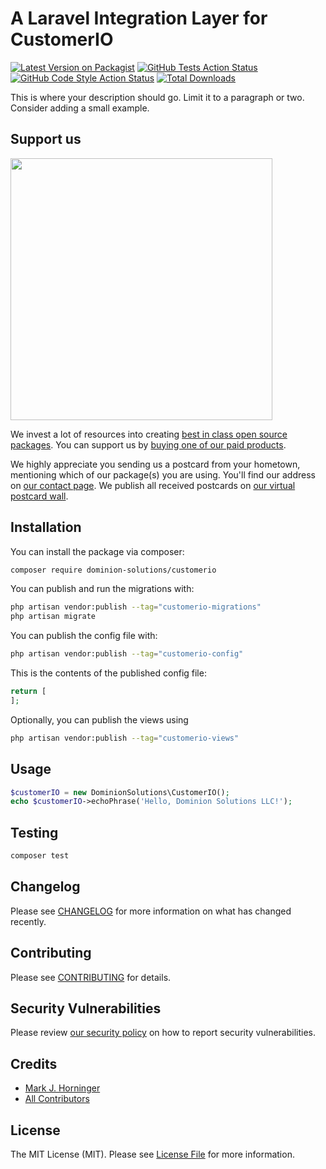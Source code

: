 # A Laravel Integration Layer for CustomerIO

[![Latest Version on Packagist](https://img.shields.io/packagist/v/dominion-solutions/customerio.svg?style=flat-square)](https://packagist.org/packages/dominion-solutions/customerio)
[![GitHub Tests Action Status](https://img.shields.io/github/actions/workflow/status/dominion-solutions/customerio/run-tests.yml?branch=main&label=tests&style=flat-square)](https://github.com/dominion-solutions/customerio/actions?query=workflow%3Arun-tests+branch%3Amain)
[![GitHub Code Style Action Status](https://img.shields.io/github/actions/workflow/status/dominion-solutions/customerio/fix-php-code-style-issues.yml?branch=main&label=code%20style&style=flat-square)](https://github.com/dominion-solutions/customerio/actions?query=workflow%3A"Fix+PHP+code+style+issues"+branch%3Amain)
[![Total Downloads](https://img.shields.io/packagist/dt/dominion-solutions/customerio.svg?style=flat-square)](https://packagist.org/packages/dominion-solutions/customerio)

This is where your description should go. Limit it to a paragraph or two. Consider adding a small example.

## Support us

[<img src="https://github-ads.s3.eu-central-1.amazonaws.com/customerio.jpg?t=1" width="419px" />](https://spatie.be/github-ad-click/customerio)

We invest a lot of resources into creating [best in class open source packages](https://spatie.be/open-source). You can support us by [buying one of our paid products](https://spatie.be/open-source/support-us).

We highly appreciate you sending us a postcard from your hometown, mentioning which of our package(s) you are using. You'll find our address on [our contact page](https://spatie.be/about-us). We publish all received postcards on [our virtual postcard wall](https://spatie.be/open-source/postcards).

## Installation

You can install the package via composer:

```bash
composer require dominion-solutions/customerio
```

You can publish and run the migrations with:

```bash
php artisan vendor:publish --tag="customerio-migrations"
php artisan migrate
```

You can publish the config file with:

```bash
php artisan vendor:publish --tag="customerio-config"
```

This is the contents of the published config file:

```php
return [
];
```

Optionally, you can publish the views using

```bash
php artisan vendor:publish --tag="customerio-views"
```

## Usage

```php
$customerIO = new DominionSolutions\CustomerIO();
echo $customerIO->echoPhrase('Hello, Dominion Solutions LLC!');
```

## Testing

```bash
composer test
```

## Changelog

Please see [CHANGELOG](CHANGELOG.md) for more information on what has changed recently.

## Contributing

Please see [CONTRIBUTING](CONTRIBUTING.md) for details.

## Security Vulnerabilities

Please review [our security policy](../../security/policy) on how to report security vulnerabilities.

## Credits

- [Mark J. Horninger](https://github.com/spam-n-eggs)
- [All Contributors](../../contributors)

## License

The MIT License (MIT). Please see [License File](LICENSE.md) for more information.
